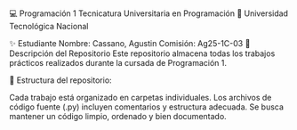 💻 Programación 1
Tecnicatura Universitaria en Programación
📍 Universidad Tecnológica Nacional

✨ Estudiante
Nombre: Cassano, Agustin
Comisión: Ag25-1C-03 
📂 Descripción del Repositorio
Este repositorio almacena todas los trabajos prácticos realizados durante la cursada de Programación 1.

📌 Estructura del repositorio:

Cada trabajo está organizado en carpetas individuales.
Los archivos de código fuente (.py) incluyen comentarios y estructura adecuada.
Se busca mantener un código limpio, ordenado y bien documentado.
